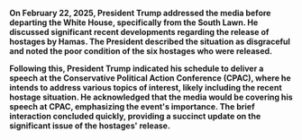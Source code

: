 **On February 22, 2025, President Trump addressed the media before departing the White House, specifically from the South Lawn. He discussed significant recent developments regarding the release of hostages by Hamas. The President described the situation as disgraceful and noted the poor condition of the six hostages who were released.**  

**Following this, President Trump indicated his schedule to deliver a speech at the Conservative Political Action Conference (CPAC), where he intends to address various topics of interest, likely including the recent hostage situation. He acknowledged that the media would be covering his speech at CPAC, emphasizing the event's importance. The brief interaction concluded quickly, providing a succinct update on the significant issue of the hostages' release.**